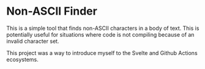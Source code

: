 # Non-ASCII Finder

This is a simple tool that finds non-ASCII characters in a body of text. This is potentially useful for situations where code is not compiling because of an invalid character set.

This project was a way to introduce myself to the Svelte and Github Actions ecosystems.